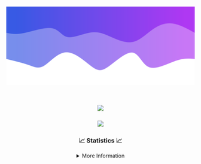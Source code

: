 ![Header](./IMG_4001.png)
<div align="center">

<h1 align="center">
  <a href="https://git.io/typing-svg">
    <img src="https://readme-typing-svg.herokuapp.com/?lines=Welcome+to+my+profile!+👋;JavaScript+developer.;&center=true&size=25">
  </a>
</h1>

<p align="center">
  <img src="https://lanyard.cnrad.dev/api/624702585596805130" />
</p>

### 📈 Statistics 📈
<details>
    <summary>More Information</summary>
    <br/>

<!--START_SECTION:waka-->
![Code Time](http://img.shields.io/badge/Code%20Time-10%20hrs%2012%20mins-blue)

![Profile Views](http://img.shields.io/badge/Profile%20Views-0-blue)

**🐱 My GitHub Data** 

> 📦 1.1 kB Used in GitHub's Storage 
 > 
> 🏆 23 Contributions in the Year 2023
 > 
> 🚫 Not Opted to Hire
 > 
> 📜 5 Public Repositories 
 > 
> 🔑 1 Private Repositories 
 > 
**I'm an Early 🐤** 

```text
🌞 Morning                126 commits         █████░░░░░░░░░░░░░░░░░░░░   20.49 % 
🌆 Daytime                235 commits         ██████████░░░░░░░░░░░░░░░   38.21 % 
🌃 Evening                228 commits         █████████░░░░░░░░░░░░░░░░   37.07 % 
🌙 Night                  26 commits          █░░░░░░░░░░░░░░░░░░░░░░░░   04.23 % 
```
📅 **I'm Most Productive on Thursday** 

```text
Monday                   107 commits         ████░░░░░░░░░░░░░░░░░░░░░   17.40 % 
Tuesday                  73 commits          ███░░░░░░░░░░░░░░░░░░░░░░   11.87 % 
Wednesday                114 commits         █████░░░░░░░░░░░░░░░░░░░░   18.54 % 
Thursday                 129 commits         █████░░░░░░░░░░░░░░░░░░░░   20.98 % 
Friday                   63 commits          ███░░░░░░░░░░░░░░░░░░░░░░   10.24 % 
Saturday                 62 commits          ███░░░░░░░░░░░░░░░░░░░░░░   10.08 % 
Sunday                   67 commits          ███░░░░░░░░░░░░░░░░░░░░░░   10.89 % 
```


📊 **This Week I Spent My Time On** 

```text
🕑︎ Time Zone: America/New_York

💬 Programming Languages: 
No Activity Tracked This Week

🔥 Editors: 
No Activity Tracked This Week

🐱‍💻 Projects: 
No Activity Tracked This Week

💻 Operating System: 
No Activity Tracked This Week
```

**I Mostly Code in Java** 

```text
Java                     16 repos            █████████████████████░░░░   84.21 % 
JavaScript               2 repos             ███░░░░░░░░░░░░░░░░░░░░░░   10.53 % 
C++                      1 repo              █░░░░░░░░░░░░░░░░░░░░░░░░   05.26 % 
```



**Timeline**

![Lines of Code chart](https://raw.githubusercontent.com/DevDipin/DevDipin/main/assets/bar_graph.png)


 Last Updated on 11/10/2023 19:08:16 UTC
<!--END_SECTION:waka-->

![Footer](./IMG_4002.png)